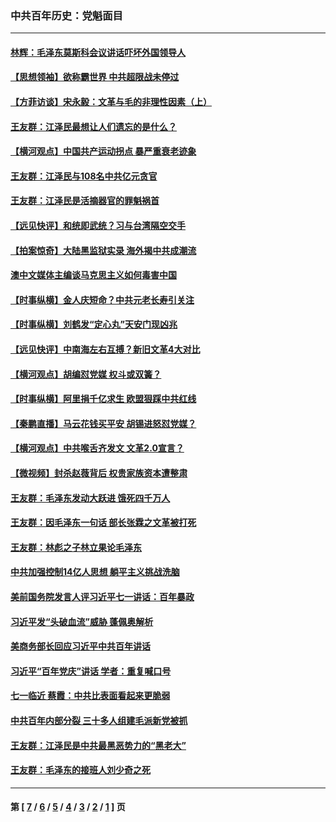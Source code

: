 ### 中共百年历史：党魁面目
---
#### [林辉：毛泽东莫斯科会议讲话吓坏外国领导人](../../pages/nf1176107/n13917931.md?05030430) 
#### [【思想领袖】欲称霸世界 中共超限战未停过](../../pages/nf1176107/n13745142.md?05030430) 
#### [【方菲访谈】宋永毅：文革与毛的非理性因素（上）](../../pages/nf1176107/n13469956.md?05030430) 
#### [王友群：江泽民最想让人们遗忘的是什么？](../../pages/nf1176107/n13408949.md?05030430) 
#### [【横河观点】中国共产运动拐点 暴严重衰老迹象](../../pages/nf1176107/n13388333.md?05030430) 
#### [王友群：江泽民与108名中共亿元贪官](../../pages/nf1176107/n13352358.md?05030430) 
#### [王友群：江泽民是活摘器官的罪魁祸首](../../pages/nf1176107/n13336903.md?05030430) 
#### [【远见快评】和统即武统？习与台湾隔空交手](../../pages/nf1176107/n13297739.md?05030430) 
#### [【拍案惊奇】大陆黑监狱实录 海外揭中共成潮流](../../pages/nf1176107/n13288853.md?05030430) 
#### [澳中文媒体主编谈马克思主义如何毒害中国](../../pages/nf1176107/n13257387.md?05030430) 
#### [【时事纵横】金人庆短命？中共元老长寿引关注](../../pages/nf1176107/n13217934.md?05030430) 
#### [【时事纵横】刘鹤发“定心丸”天安门现凶兆](../../pages/nf1176107/n13215416.md?05030430) 
#### [【远见快评】中南海左右互搏？新旧文革4大对比](../../pages/nf1176107/n13214745.md?05030430) 
#### [【横河观点】胡编怼党媒 权斗或双簧？](../../pages/nf1176107/n13210864.md?05030430) 
#### [【时事纵横】阿里捐千亿求生 欧盟狠踩中共红线](../../pages/nf1176107/n13206431.md?05030430) 
#### [【秦鹏直播】马云花钱买平安 胡锡进怒怼党媒？](../../pages/nf1176107/n13206392.md?05030430) 
#### [【横河观点】中共喉舌齐发文 文革2.0宣言？](../../pages/nf1176107/n13201248.md?05030430) 
#### [【微视频】封杀赵薇背后 权贵家族资本遭整肃](../../pages/nf1176107/n13197798.md?05030430) 
#### [王友群：毛泽东发动大跃进 饿死四千万人](../../pages/nf1176107/n13177158.md?05030430) 
#### [王友群：因毛泽东一句话 部长张霖之文革被打死](../../pages/nf1176107/n13161711.md?05030430) 
#### [王友群：林彪之子林立果论毛泽东](../../pages/nf1176107/n13128622.md?05030430) 
#### [中共加强控制14亿人思想 躺平主义挑战洗脑](../../pages/nf1176107/n13094299.md?05030430) 
#### [美前国务院发言人评习近平七一讲话：百年暴政](../../pages/nf1176107/n13066986.md?05030430) 
#### [习近平发“头破血流”威胁 蓬佩奥解析](../../pages/nf1176107/n13063604.md?05030430) 
#### [美商务部长回应习近平中共百年讲话](../../pages/nf1176107/n13062903.md?05030430) 
#### [习近平“百年党庆”讲话 学者：重复喊口号](../../pages/nf1176107/n13061411.md?05030430) 
#### [七一临近 蔡霞：中共比表面看起来更脆弱](../../pages/nf1176107/n13056418.md?05030430) 
#### [中共百年内部分裂 三十多人组建毛派新党被抓](../../pages/nf1176107/n13044023.md?05030430) 
#### [王友群：江泽民是中共最黑恶势力的“黑老大”](../../pages/nf1176107/n13022180.md?05030430) 
#### [王友群：毛泽东的接班人刘少奇之死](../../pages/nf1176107/n12991772.md?05030430) 

---
#### 第 [ [7](./7.md?05030430) / [6](./6.md?05030430) / [5](./5.md?05030430) / [4](./4.md?05030430) / [3](./3.md?05030430) / [2](./2.md?05030430) / [1](./1.md?05030430) ] 页
